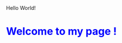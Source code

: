 <!DOCTYPE html>
<html lang="en">
    <head>
        Hello World!
    </head>
    <body>
      <div>
          <H1 Style="Color:blue;"> Welcome to my page ! </H1>
      </div>
    </body>
<html>
